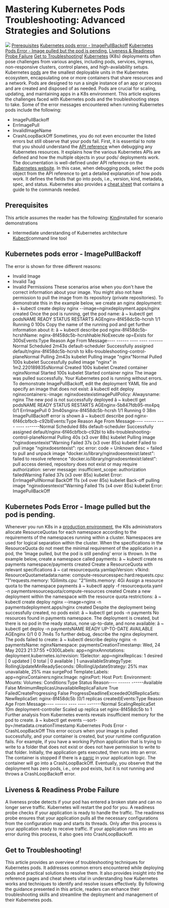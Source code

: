 # Mastering Kubernetes Pods Troubleshooting: Advanced Strategies and Solutions
![](https://cdn.sanity.io/images/rhzn5s2f/production/e43ddff88e75e373ce94de0bf9436333ed554f5e-1200x627.jpg?w=1450&fit=max&auto=format)
[Prerequisites](/blog/kubernetes-pods-troubleshooting-advanced-strategies#body__3522f0680c90) [Kubernetes pods error - ImagePullBackoff](/blog/kubernetes-pods-troubleshooting-advanced-strategies#body__617bec3157e1) [Kubernetes Pods Error - Image pulled but the pod is pending.](/blog/kubernetes-pods-troubleshooting-advanced-strategies#body__739dc6a05bde) [Liveness & Readiness Probe Failure](/blog/kubernetes-pods-troubleshooting-advanced-strategies#body__bb3376ad6f37) [Get to Troubleshooting!](/blog/kubernetes-pods-troubleshooting-advanced-strategies#body__88ceac778110) [Kubernetes](/kubernetes-glossary/kubernetes) (K8s) deployments often pose challenges from various angles, including pods, services, ingress, non-responsive clusters, control planes, and high-availability setups. Kubernetes [pods](/kubernetes-glossary/pod) are the smallest deployable units in the Kubernetes ecosystem, encapsulating one or more containers that share resources and a network. Pods are designed to run a single instance of an app or process and are created and disposed of as needed. Pods are crucial for scaling, updating, and maintaining apps in a K8s environment.
This article explores the challenges faced with Kubernetes pods and the troubleshooting steps to take. Some of the error messages encountered when running Kubernetes pods include the following:
- ImagePullBackoff
- ErrImagePull
- InvalidImageName
- CrashLoopBackOff
Sometimes, you do not even encounter the listed errors but still observe that your pods fail. First, it is essential to note that you should understand the
[ API reference](https://kubernetes.io/docs/reference/) when debugging any Kubernetes resources. It explains how the various Kubernetes APIs are defined and how the multiple objects in your pods/ deployments work. The documentation is well-defined under API reference on the [ Kubernetes website](https://kubernetes.io/docs/reference/). In this case, when debugging pods, select the pods object from the API reference to get a detailed explanation of how pods work. It defines the fields that go into pods, i.e., version, kind, metadata, spec, and status. Kubernetes also provides a [ cheat sheet](https://kubernetes.io/docs/reference/kubectl/cheatsheet/) that contains a guide to the commands needed.
## Prerequisites
This article assumes the reader has the following:
[Kind](https://github.com/kubernetes-sigs/kind)installed for scenario demonstrations
- Intermediate understanding of Kubernetes architecture
[Kubectl](https://kubernetes.io/docs/reference/kubectl/)command line tool
## Kubernetes pods error - ImagePullBackoff
The error is shown for three different reasons:
- Invalid Image
- Invalid Tag
- Invalid Permissions
These scenarios arise when you don't have the correct information about your image. You might also not have permission to pull the image from its repository (private repositories). To demonstrate this in the example below, we create an nginx deployment:
â ~ kubectl create deploy nginx --image=nginxdeployment.apps/nginx created
Once the pod is running, get the pod name:
â ~ kubectl get podsNAME READY STATUS RESTARTS AGEnginx-8f458dc5b-hcrsh 1/1 Running 0 100s
Copy the name of the running pod and get further information about it:
â ~ kubectl describe pod nginx-8f458dc5b-hcrshName: nginx-8f458dc5b-hcrshhable:NoExecute op=Exists for 300sEvents:Type Reason Age From Message---- ------ ---- ---- -------Normal Scheduled 2m43s default-scheduler Successfully assigned default/nginx-8f458dc5b-hcrsh to k8s-troubleshooting-control-planeNormal Pulling 2m43s kubelet Pulling image "nginx"Normal Pulled 100s kubelet Successfully pulled image "nginx" in 1m2.220189835sNormal Created 100s kubelet Created container nginxNormal Started 100s kubelet Started container nginx
The image was pulled successfully. Your Kubernetes pod is running without errors.
To demonstrate ImagePullBackoff, edit the deployment YAML file and specify an image that does not exist:
â kubectl edit deploy nginxcontainers:-image: nginxdoestexistimagePullPolicy: Alwaysname: nginx
The new pod is not successfully deployed
â ~ kubectl get podsNAME READY STATUS RESTARTS AGEnginx-5b847fdb95-mx4pq 0/1 ErrImagePull 0 3m40snginx-8f458dc5b-hcrsh 1/1 Running 0 38m
ImagePullBackoff error is shown
â ~ kubectl describe pod nginx-6f46cbfbcb-c92blEvents:Type Reason Age From Message---- ------ ---- ---- -------Normal Scheduled 88s default-scheduler Successfully assigned default/nginx-6f46cbfbcb-c92bl to k8s-troubleshooting-control-planeNormal Pulling 40s (x3 over 88s) kubelet Pulling image "nginxdoesntexist"Warning Failed 37s (x3 over 85s) kubelet Failed to pull image "nginxdoesntexist": rpc error: code = Unknown desc = failed to pull and unpack image "docker.io/library/nginxdoesntexist:latest": failed to resolve reference "docker.io/library/nginxdoesntexist:latest": pull access denied, repository does not exist or may require authorization: server message: insufficient_scope: authorization failedWarning Failed 37s (x3 over 85s) kubelet Error: ErrImagePullNormal BackOff 11s (x4 over 85s) kubelet Back-off pulling image "nginxdoesntexist"Warning Failed 11s (x4 over 85s) kubelet Error: ImagePullBackOff
## Kubernetes Pods Error - Image pulled but the pod is pending.
Whenever you run K8s in a
[production environment](https://blog.getambassador.io/kubernetes-development-environments-from-local-to-remote-4e33131147c6), the K8s administrators allocate ResourceQuotas for each namespace according to the requirements of the namespaces running within a cluster. Namespaces are used for logical separation within the cluster.
When the specifications in the ResourceQuota do not meet the minimal requirement of the application in a pod, the 'Image pulled, but the pod is still pending' error is thrown. In the example below, create a namespace called payments:
â ~ kubectl create ns payments
namespace/payments created
Create a ResourceQuota with relevant specifications
â ~ cat resourcequota.yamlapiVersion: v1kind: ResourceQuotametadata:name: compute-resourcesspec:hard:requests.cpu: "1"requests.memory: 1Gilimits.cpu: "2"limits.memory: 4Gi
Assign a resource quota to the namespace payments
â ~ kubectl apply -f resourcequota.yaml -n paymentsresourcequota/compute-resources created
Create a new deployment within the namespace with the resource quota restrictions:
â ~ kubectl create deploy nginx --image=nginx -n paymentsdeployment.apps/nginx created
Despite the deployment being successfully created, no pods exist:
â ~ kubectl get pods -n payments
No resources found in payments namespace.
The deployment is created, but there is no pod in the ready status, none up-to-date, and none available:
â ~ kubectl get deploy -n paymentsNAME READY UP-TO-DATE AVAILABLE AGEnginx 0/1 0 0 7m4s
To further debug, describe the nginx deployment. The pods failed to create:
â ~ kubectl describe deploy nginx -n paymentsName: nginxNamespace: paymentsCreationTimestamp: Wed, 24 May 2023 21:37:55 +0300Labels: app=nginxAnnotations: deployment.kubernetes.io/revision: 1Selector: app=nginxReplicas: 1 desired | 0 updated | 0 total | 0 available | 1 unavailableStrategyType: RollingUpdateMinReadySeconds: 0RollingUpdateStrategy: 25% max unavailable, 25% max surgePod Template:Labels: app=nginxContainers:nginx:Image: nginxPort: <none>Host Port: <none>Environment: <none>Mounts: <none>Volumes: <none>Conditions:Type Status Reason---- ------ ------Available False MinimumReplicasUnavailableReplicaFailure True FailedCreateProgressing False ProgressDeadlineExceededOldReplicaSets: <none>NewReplicaSet: nginx-8f458dc5b (0/1 replicas created)Events:Type Reason Age From Message---- ------ ---- ---- -------Normal ScalingReplicaSet 10m deployment-controller Scaled up replica set nginx-8f458dc5b to 1
Further analysis from Kubernetes events reveals insufficient memory for the pod to create.
â ~ kubectl get events --sort-by=/metadata.creationTimestamp
Kubernetes Pods Error - CrashLoopBackOff
This error occurs when your image is pulled successfully, and your container is created, but your runtime configuration fails. For example, if you have a working Python application that is trying to write to a folder that does not exist or does not have permission to write to that folder. Initially, the application gets executed, then runs into an error. The container is stopped if there is a
[ panic](https://medium.com/analytics-vidhya/defer-panic-and-recover-control-flow-concepts-in-go-c84265a05993#:~:text=panic%20is%20a%20built%2Din,that%20it%20cannot%20recover%20from) in your application logic. The container will go into a CrashLoopBackOff. Eventually, you observe that the deployment has zero pods, i.e., one pod exists, but it is not running and throws a CrashLoopBackoff error.
## Liveness & Readiness Probe Failure
A liveness probe detects if your pod has entered a broken state and can no longer serve traffic. Kubernetes will restart the pod for you. A readiness probe checks if your application is ready to handle the traffic. The readiness probe ensures that your application pulls all the necessary configurations from the configuration map and starts its threads. Only after this process is your application ready to receive traffic. If your application runs into an error during this process, it also goes into CrashLoopBackoff.
## Get to Troubleshooting!
This article provides an overview of troubleshooting techniques for Kubernetes pods. It addresses common errors encountered while deploying pods and practical solutions to resolve them. It also provides insight into the reference pages and cheat sheets vital in understanding how Kubernetes works and techniques to identify and resolve issues effectively. By following the guidance presented in this article, readers can enhance their troubleshooting skills and streamline the deployment and management of their Kubernetes pods.